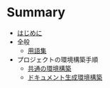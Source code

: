 # Summary

* [はじめに](README.md)
* 全般
  * [用語集](./src/General/Words.md)
* プロジェクトの環境構築手順
    * [共通の環境構築](./src/StructEnvironments/Generally.md)
    * [ドキュメント生成環境構築](./src/StructEnvironments/BuildDocument.md)
